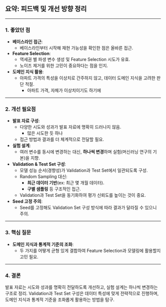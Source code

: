 ## 요약: 피드백 및 개선 방향 정리

---

### 1. **좋았던 점**

- **베이스라인 접근**:
    - 베이스라인부터 시작해 재현 가능성을 확인한 점은 올바른 접근.
- **Feature Selection**:
    - 역세권 별 파생 변수 생성 및 Feature Selection 시도가 유효.
    - 노이즈 제거를 위한 고민이 중요하다는 점을 인지.
- **도메인 지식 활용**:
    - 아파트 가격의 특성을 이상치로 간주하지 않고, 데이터 도메인 지식을 고려한 판단 적절.
        - 아파트 가격, 자체가 이상치이기도 하기에

---

### 2. **개선 필요점**

- **발표 자료 구성**:
    - 다양한 시도와 성과가 발표 자료에 명확히 드러나지 않음.
        - 많은 시도한 듯 하나
    - 접근 방법과 결과를 더 체계적으로 전달할 필요.
- **실험 설계**:
    - 여러 변수를 동시에 변경하는 대신, **하나씩 변경**하며 실험(머신러닝 연구의 기본)을 지향.
- **Validation & Test Set 구성**:
    - 모델 성능 순서(경향성)가 Validation과 Test Set에서 일관되도록 구성.
    - Random Sampling 대신:
        - **최근 데이터 기반**(ex: 최근 몇 개월 데이터).
        - **구별 샘플링** 등 구조적인 접근.
    - Validation과 Test Set을 동기화하여 평가 신뢰도를 높이는 것이 중요.
- **Seed 고정 주의**:
    - Seed를 고정해도 Validation Set 구성 방식에 따라 결과가 달라질 수 있으니 주의.

---

### 3. **핵심 질문**

- **도메인 지식과 통계적 기준의 조화**:
    - 두 가지를 어떻게 균형 있게 결합하여 Feature Selection과 모델링에 활용할지 고민 필요.

---

### 4. **결론**

발표 자료는 시도와 성과를 명확히 전달하도록 개선하고, 실험 설계는 하나씩 변경하는 구조로 정리. Validation과 Test Set 구성은 데이터 특성에 맞게 전략적으로 진행하며, 도메인 지식과 통계적 기준을 조화롭게 활용하는 방법을 탐구.